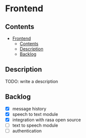 # Frontend

## Contents

- [Frontend](#frontend)
	- [Contents](#contents)
	- [Description](#description)
	- [Backlog](#backlog)

## Description

TODO: write a description

## Backlog

- [x] message history
- [x] speech to text module
- [x] integration with rasa open source
- [ ] text to speech module
- [ ] authentication
